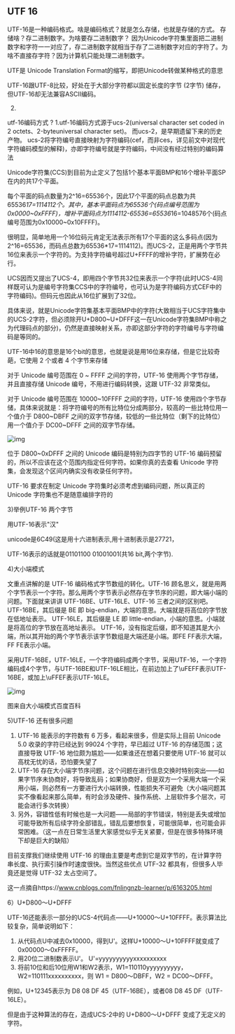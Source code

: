 ##                                                                    UTF  16

UTF-16是一种编码格式。啥是编码格式？就是怎么存储，也就是存储的方式。 存储啥？存二进制数字。为啥要存二进制数字？  因为Unicode字符集里面把二进制数字和字符一一对应了，存二进制数字就相当于存了二进制数字对应的字符了。为啥不直接存字符？因为计算机只能处理二进制数字。

 

 UTF是 Unicode Translation Format的缩写，即把Unicode转做某种格式的意思

UTF-16跟UTF-8比较，好处在于大部分字符都以固定长度的字节 (2字节) 储存，但UTF-16却无法兼容ASCII编码。

 

2)

utf-16编码方式 ?  1.utf-16编码方式源于ucs-2(universal character set coded in 2  octets、2-byteuniversal character set)。 而ucs-2，是早期遗留下来的历史产物。  ucs-2将字符编号直接映射为字符编码(cef，而非ces，详见前文中对现代字符编码模型的解释)，亦即字符编号就是字符编码，中间没有经过特别的编码算法

Unicode字符集(CCS)到目前为止定义了包括1个基本平面BMP和16个增补平面SP在内的共17个平面。

每个平面的码点数量为2^16=65536个，因此17个平面的码点总数为共65536*17=1114112个。其中，基本平面码点为65536个(码点编号范围为0x0000~0xFFFF)，增补平面码点为1114112-65536=65536*16=1048576个(码点编号范围为0x10000~0x10FFFF)。

很明显，简单地用一个16位码元肯定无法表示所有17个平面的这么多码点(因为2^16=65536，而码点总数为65536*17=1114112)。而UCS-2，正是用两个字节共16位来表示一个字符的。为支持字符编号超过U+FFFF的增补字符，扩展势在必行。

UCS因而又提出了UCS-4，即用四个字节共32位来表示一个字符(此时UCS-4同样既可认为是编号字符集CCS中的字符编号，也可认为是字符编码方式CEF中的字符编码)。但码元也因此从16位扩展到了32位。

 

具体来说，就是Unicode字符集基本平面BMP中的字符(大致相当于UCS字符集中的UCS-2字符，但必须除开U+D800~U+DFFF这一在Unicode字符集BMP中称之为代理码点的部分)，仍然是直接映射关系，亦即这部分字符的字符编号与字符编码是等同的。

 

UTF-16中16的意思是16个bit的意思，也就是说是用16位来存储，但是它比较奇葩，它使用 2 个或者 4 个字节来存储

 

对于 Unicode 编号范围在 0 ~ FFFF 之间的字符，UTF-16 使用两个字节存储，并且直接存储 Unicode 编号，不用进行编码转换，这跟 UTF-32 非常类似。

对于 Unicode 编号范围在 10000~10FFFF 之间的字符，UTF-16  使用四个字节存储，具体来说就是：将字符编号的所有比特位分成两部分，较高的一些比特位用一个值介于 D800~DBFF  之间的双字节存储，较低的一些比特位（剩下的比特位）用一个值介于 DC00~DFFF 之间的双字节存储。

![img](https://img2018.cnblogs.com/blog/1303036/201903/1303036-20190330171033052-791257646.png)

位于 D800~0xDFFF 之间的 Unicode 编码是特别为四字节的 UTF-16 编码预留的，所以不应该在这个范围内指定任何字符。如果你真的去查看 Unicode 字符集，会发现这个区间内确实没有收录任何字符。

UTF-16 要求在制定 Unicode 字符集时必须考虑到编码问题，所以真正的 Unicode 字符集也不是随意编排字符的

 

3)举例UTF-16 两个字节

用UTF-16表示"汉"

unicode是6C49(这是用十六进制表示,用十进制表示是27721，

UTF-16表示的话就是01101100  01001001(共16 bit,两个字节).

 

4)大小端模式

 文重点讲解的是 UTF-16 编码格式字节数组的转化。UTF-16 顾名思义，就是用两个字节表示一个字符。那么用两个字节表示必然存在字节序的问题，即大端小端的问题。下面就来讲讲 UTF-16BE、UTF-16LE、UTF-16 三者之间的区别吧。
UTF-16BE，其后缀是 BE 即 big-endian，大端的意思。大端就是将高位的字节放在低地址表示。
UTF-16LE，其后缀是 LE 即 little-endian，小端的意思。小端就是将高位的字节放在高地址表示。
UTF-16，没有指定后缀，即不知道其是大小端，所以其开始的两个字节表示该字节数组是大端还是小端。即FE FF表示大端，FF FE表示小端。



采用UTF-16BE，UTF-16LE，一个字符编码成两个字节，采用UTF-16，一个字符编码成4个字节，与UTF-16BE和UTF-16LE相比，在前边加上了\uFEFF表示UTF-16BE，或加上\uFFEF表示UTF-16LE。

![img](https://img2018.cnblogs.com/blog/1303036/201903/1303036-20190330173623932-283800536.png)

 图来自大小端模式百度百科

 

5)UTF-16 还有很多问题

1. UTF-16 能表示的字符数有 6 万多，看起来很多，但是实际上目前 Unicode 5.0 收录的字符已经达到 99024  个字符，早已超过 UTF-16 的存储范围；这直接导致 UTF-16 地位颇为尴尬——如果谁还在想着只要使用 UTF-16  就可以高枕无忧的话，恐怕要失望了
2. UTF-16  存在大小端字节序问题，这个问题在进行信息交换时特别突出——如果字节序未协商好，将导致乱码；如果协商好，但是双方一个采用大端一个采用小端，则必然有一方要进行大小端转换，性能损失不可避免（大小端问题其实不像看起来那么简单，有时会涉及硬件、操作系统、上层软件多个层次，可能会进行多次转换）
3. 另外，容错性低有时候也是一大问题——局部的字节错误，特别是丢失或增加可能导致所有后续字符全部错乱，错乱后要想恢复，可能很简单，也可能会非常困难。（这一点在日常生活里大家感觉似乎无关紧要，但是在很多特殊环境下却是巨大的缺陷）

目前支撑我们继续使用 UTF-16 的理由主要是考虑到它是双字节的，在计算字符串长度、执行索引操作时速度很快。当然这些优点 UTF-32 都具有，但很多人毕竟还是觉得 UTF-32 太占空间了。

这一点摘自https://www.cnblogs.com/fnlingnzb-learner/p/6163205.html

 

 

 

6）U+D800～U+DFFF

UTF-16还能表示一部分的UCS-4代码点——U+10000～U+10FFFF。表示算法比较复杂，简单说明如下：

1. 从代码点U中减去0x10000，得到U'。这样U+10000～U+10FFFF就变成了 0x00000～0xFFFFF。 
2. 用20位二进制数表示U'。 U'=yyyyyyyyyyxxxxxxxxxx 
3. 将前10位和后10位用W1和W2表示，W1=110110yyyyyyyyyy，W2=110111xxxxxxxxxx，则 W1 = D800～DBFF，W2 = DC00～DFFF。

例如，U+12345表示为 D8 08 DF 45（UTF-16BE），或者08 D8 45 DF（UTF-16LE）。

但是由于这种算法的存在，造成UCS-2中的 U+D800～U+DFFF 变成了无定义的字符。